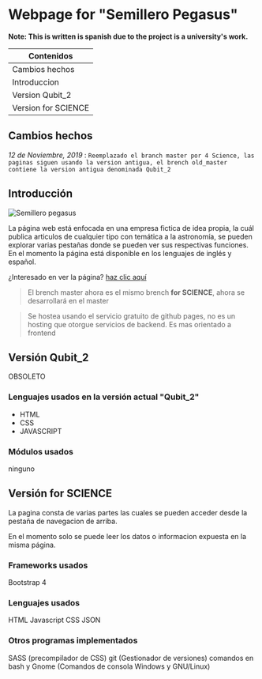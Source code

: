 # Webpage for "Semillero Pegasus"

**Note: This is written is spanish due to the project is a university's work.**

|      Contenidos     | 
| ------------------- |
| Cambios hechos      |
| Introduccion        |
| Version Qubit_2     |
| Version for SCIENCE |

## Cambios hechos

_12 de Noviembre, 2019_ : `Reemplazado el branch master por 4 Science, las paginas siguen usando la version antigua, el brench old_master contiene la version antigua denominada Qubit_2`

## Introducción

![Semillero pegasus](https://github.com/ledzky/Pagina_Semillero_Pegasus/blob/master/res/Images/Symmetric%20Logos/Pegasus.png "Semillero pegasus")



La página web está enfocada en una empresa fictica de idea propia, la cuál publica articulos de cualquier tipo      con temática a la astronomía, se pueden explorar varias pestañas donde se pueden ver sus respectivas funciones. En el momento la página está disponible en los lenguajes de inglés y español.

¿Interesado en ver la página? [haz clic aquí](https://ledzky.github.io/Pagina_Semillero_Pegasus/ "Pagina")

>El brench master ahora es el mismo brench **for SCIENCE**, ahora se desarrollará en el master

>Se hostea usando el servicio gratuito de github pages, no es un hosting que otorgue servicios de backend. Es mas orientado a frontend

## Versión Qubit_2

OBSOLETO

### Lenguajes usados en la versión actual "Qubit_2"

<ul>
<li>HTML</li>
<li>CSS</li>
<li>JAVASCRIPT</li>
</ul>

### Módulos usados

ninguno

## Versión for SCIENCE

La pagina consta de varias partes las cuales se pueden acceder desde la pestaña de navegacion de arriba.

En el momento solo se puede leer los datos o informacion expuesta en la misma página.

### Frameworks usados

Bootstrap 4

### Lenguajes usados

HTML
Javascript
CSS
JSON

### Otros programas implementados
SASS (precompilador de CSS)
git (Gestionador de versiones)
comandos en bash y Gnome (Comandos de consola Windows y GNU/Linux)

